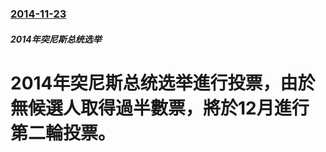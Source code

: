 ### [2014-11-23](/news/2014/11/23/index.md)

##### 2014年突尼斯总统选举
# 2014年突尼斯总统选举進行投票，由於無候選人取得過半數票，將於12月進行第二輪投票。



